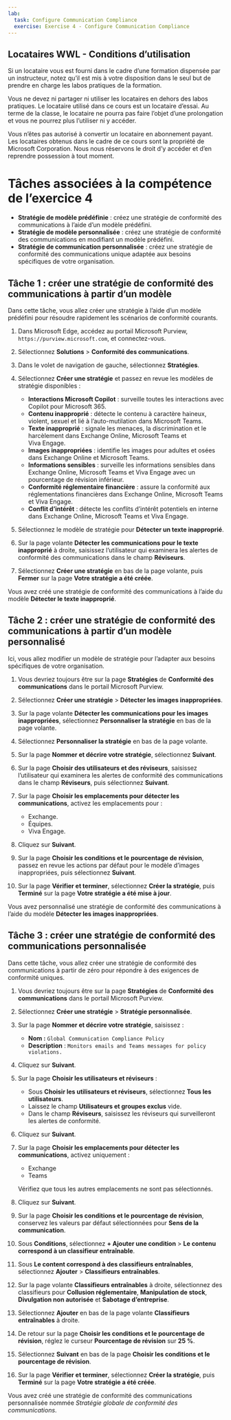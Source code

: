 ```yaml
---
lab:
  task: Configure Communication Compliance
  exercise: Exercise 4 - Configure Communication Compliance
---
```

## Locataires WWL - Conditions d’utilisation

Si un locataire vous est fourni dans le cadre d’une formation dispensée par un instructeur, notez qu’il est mis à votre disposition dans le seul but de prendre en charge les labos pratiques de la formation.

Vous ne devez ni partager ni utiliser les locataires en dehors des labos pratiques. Le locataire utilisé dans ce cours est un locataire d’essai. Au terme de la classe, le locataire ne pourra pas faire l’objet d’une prolongation et vous ne pourrez plus l’utiliser ni y accéder.

Vous n’êtes pas autorisé à convertir un locataire en abonnement payant. Les locataires obtenus dans le cadre de ce cours sont la propriété de Microsoft Corporation. Nous nous réservons le droit d’y accéder et d’en reprendre possession à tout moment.

# Tâches associées à la compétence de l’exercice 4

- **Stratégie de modèle prédéfinie** : créez une stratégie de conformité des communications à l’aide d’un modèle prédéfini.
- **Stratégie de modèle personnalisée** : créez une stratégie de conformité des communications en modifiant un modèle prédéfini.
- **Stratégie de communication personnalisée** : créez une stratégie de conformité des communications unique adaptée aux besoins spécifiques de votre organisation.

## Tâche 1 : créer une stratégie de conformité des communications à partir d’un modèle

Dans cette tâche, vous allez créer une stratégie à l’aide d’un modèle prédéfini pour résoudre rapidement les scénarios de conformité courants.

1. Dans Microsoft Edge, accédez au portail Microsoft Purview, `https://purview.microsoft.com`, et connectez-vous.
1. Sélectionnez **Solutions** > **Conformité des communications**.
1. Dans le volet de navigation de gauche, sélectionnez **Stratégies**.
1. Sélectionnez **Créer une stratégie** et passez en revue les modèles de stratégie disponibles :

   - **Interactions Microsoft Copilot** : surveille toutes les interactions avec Copilot pour Microsoft 365.
   - **Contenu inapproprié** : détecte le contenu à caractère haineux, violent, sexuel et lié à l’auto-mutilation dans Microsoft Teams.
   - **Texte inapproprié** : signale les menaces, la discrimination et le harcèlement dans Exchange Online, Microsoft Teams et Viva Engage.
   - **Images inappropriées** : identifie les images pour adultes et osées dans Exchange Online et Microsoft Teams.
   - **Informations sensibles** : surveille les informations sensibles dans Exchange Online, Microsoft Teams et Viva Engage avec un pourcentage de révision inférieur.
   - **Conformité réglementaire financière** : assure la conformité aux réglementations financières dans Exchange Online, Microsoft Teams et Viva Engage.
   - **Conflit d’intérêt** : détecte les conflits d’intérêt potentiels en interne dans Exchange Online, Microsoft Teams et Viva Engage.

1. Sélectionnez le modèle de stratégie pour **Détecter un texte inapproprié**.
1. Sur la page volante **Détecter les communications pour le texte inapproprié** à droite, saisissez l’utilisateur qui examinera les alertes de conformité des communications dans le champ **Réviseurs**.
1. Sélectionnez **Créer une stratégie** en bas de la page volante, puis **Fermer** sur la page **Votre stratégie a été créée**.

Vous avez créé une stratégie de conformité des communications à l’aide du modèle **Détecter le texte inapproprié**.

## Tâche 2 : créer une stratégie de conformité des communications à partir d’un modèle personnalisé

Ici, vous allez modifier un modèle de stratégie pour l’adapter aux besoins spécifiques de votre organisation.

1. Vous devriez toujours être sur la page **Stratégies** de **Conformité des communications** dans le portail Microsoft Purview.
1. Sélectionnez **Créer une stratégie** > **Détecter les images inappropriées**.
1. Sur la page volante **Détecter les communications pour les images inappropriées**, sélectionnez **Personnaliser la stratégie** en bas de la page volante.
1. Sélectionnez **Personnaliser la stratégie** en bas de la page volante.
1. Sur la page **Nommer et décrire votre stratégie**, sélectionnez **Suivant**.
1. Sur la page **Choisir des utilisateurs et des réviseurs**, saisissez l’utilisateur qui examinera les alertes de conformité des communications dans le champ **Réviseurs**, puis sélectionnez **Suivant**.
1. Sur la page **Choisir les emplacements pour détecter les communications**, activez les emplacements pour :

   - Exchange.
   - Équipes.
   - Viva Engage.

1. Cliquez sur **Suivant**.
1. Sur la page **Choisir les conditions et le pourcentage de révision**, passez en revue les actions par défaut pour le modèle d’images inappropriées, puis sélectionnez **Suivant**.
1. Sur la page **Vérifier et terminer**, sélectionnez **Créer la stratégie**, puis **Terminé** sur la page **Votre stratégie a été mise à jour**.

Vous avez personnalisé une stratégie de conformité des communications à l’aide du modèle **Détecter les images inappropriées**.

## Tâche 3 : créer une stratégie de conformité des communications personnalisée

Dans cette tâche, vous allez créer une stratégie de conformité des communications à partir de zéro pour répondre à des exigences de conformité uniques.

1. Vous devriez toujours être sur la page **Stratégies** de **Conformité des communications** dans le portail Microsoft Purview.
1. Sélectionnez **Créer une stratégie** > **Stratégie personnalisée**.
1. Sur la page **Nommer et décrire votre stratégie**, saisissez :

   - **Nom :** `Global Communication Compliance Policy`
   - **Description** : `Monitors emails and Teams messages for policy violations.`

1. Cliquez sur **Suivant**.
1. Sur la page **Choisir les utilisateurs et réviseurs** :

   - Sous **Choisir les utilisateurs et réviseurs**, sélectionnez **Tous les utilisateurs**.
   - Laissez le champ **Utilisateurs et groupes exclus** vide.
   - Dans le champ **Réviseurs**, saisissez les réviseurs qui surveilleront les alertes de conformité.

1. Cliquez sur **Suivant**.
1. Sur la page **Choisir les emplacements pour détecter les communications**, activez uniquement :

   - Exchange
   - Teams

   Vérifiez que tous les autres emplacements ne sont pas sélectionnés.

1. Cliquez sur **Suivant**.
1. Sur la page **Choisir les conditions et le pourcentage de révision**, conservez les valeurs par défaut sélectionnées pour **Sens de la communication**.
1. Sous **Conditions**, sélectionnez **+ Ajouter une condition** > **Le contenu correspond à un classifieur entraînable**.
1. Sous **Le content correspond à des classifieurs entraînables**, sélectionnez **Ajouter** > **Classifieurs entraînables**.
1. Sur la page volante **Classifieurs entraînables** à droite, sélectionnez des classifieurs pour **Collusion réglementaire**, **Manipulation de stock**, **Divulgation non autorisée** et **Sabotage d’entreprise**.
1. Sélectionnez **Ajouter** en bas de la page volante **Classifieurs entraînables** à droite.
1. De retour sur la page **Choisir les conditions et le pourcentage de révision**, réglez le curseur **Pourcentage de révision** sur **25 %**.
1. Sélectionnez **Suivant** en bas de la page **Choisir les conditions et le pourcentage de révision**.
1. Sur la page **Vérifier et terminer**, sélectionnez **Créer la stratégie**, puis **Terminé** sur la page **Votre stratégie a été créée**.

Vous avez créé une stratégie de conformité des communications personnalisée nommée _Stratégie globale de conformité des communications_.
